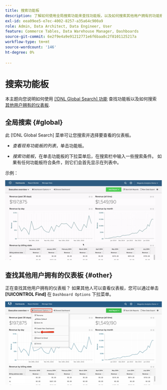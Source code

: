 ```yaml
---
title: 搜索功能板
description: 了解如何使用全局搜索功能来查找功能板，以及如何搜索其他用户拥有的功能板。
exl-id: eea09ee5-e7ec-4002-8257-a35a64c900a9
role: Admin, Data Architect, Data Engineer, User
feature: Commerce Tables, Data Warehouse Manager, Dashboards
source-git-commit: 6e2f9e4a9e91212771e6f6baa8c2f8101125217a
workflow-type: tm+mt
source-wordcount: '146'
ht-degree: 0%

---
```


# 搜索功能板

本主题向您说明如何使用 [[!DNL Global Search] 功能](#global) 查找功能板以及如何搜索 [其他用户拥有的仪表板](#other).

## 全局搜索 {#global}

此 [!DNL Global Search] 菜单可让您搜索并选择要查看的仪表板。

* *查看现有功能板的列表*，单击功能板。

* *搜索功能板*，在单击功能板的下拉菜单后，在搜索栏中输入一些搜索条件。 如果有任何功能板符合条件，则它们会首先显示在列表中。

示例：

![功能板全局搜索](../../assets/dboard-global-search.gif)

## 查找其他用户拥有的仪表板 {#other}

正在查找其他用户拥有的仪表板？ 如果其他人可以查看仪表板，您可以通过单击 **[!UICONTROL Find]** 在 `Dashboard Options` 下拉菜单。

![查找功能板](../../assets/find-dboards-other-owners.png)
